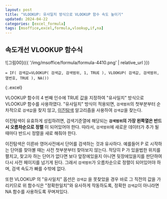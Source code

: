 ```yaml
---
layout: post
title: "VLOOKUP: 유사일치 방식으로 VLOOKUP 함수 속도 높이기"
updated: 2024-04-22
categories: [excel_formula]
tags: [msoffice,excel,formula,vlookup,if,na]
---
```


## 속도개선 VLOOKUP 함수식

![그림00]({{ '/img/msoffice/formula/formula-4410.png' | relative_url }})

```excel
= IF( 검색값=VLOOKUP( 검색값, 검색범위, 1, TRUE ), VLOOKUP( 검색값, 검색범위, 열번호, TRUE ), NA())
```
{:.excel}

VLOOKUP 함수의 4 번째 인수에 TRUE 값을 지정하여 "유사일치" 방식으로 VLOOKUP 함수를 사용하였다. "유사일치" 방식이 적용되면, `검색범위`의 첫부분부터 순차적으로 `검색값`을 찾지 않고, [이진탐색](https://namu.wiki/w/%EC%9D%B4%EC%A7%84%20%ED%83%90%EC%83%89) 알고리즘을 사용하여 `검색값`을 찾는다.

이진탐색이 유효하게 성립하려면, 검색기준열에 해당되는 **`검색범위`의 가장 왼쪽열은 반드시 오름차순으로 정렬** 이 되어있어야 한다. 따라서, `검색범위`에 새로운 데이터가 추가 될 때마다 반드시 정렬을 새로 해줘야 한다.

이진탐색은 이른바 영어사전에서 단어를 검색하는 것과 유사하다. 예를들어 P 로 시작하는 단어를 찾아볼 때는 사전 첫부분부터 찾아보지 않는다. 적당히 P 가 있을법한 위치를 펼치고, 찾고자 하는 단어가 없다면 보다 앞장에있을지 아니면 뒷장에있을지를 판단하여 다시 사전 페이지를 넘기게 된다. 그래서 `검색범위`가 오름차순으로 정렬이 되어있어야 하며, 검색 속도가 빠를 수밖에 없다.

또한 VLOOKUP 의 "유사일치" 옵션은 `검색값` 을 못찾았을 경우 바로 그 직전의 값을 가리키므로 위 함수식은 "정확한일치"와 유사하게 작동하도록, 정확한 `검색값`이 아니라면 NA 함수를 사용하도록 꾸며져있다.